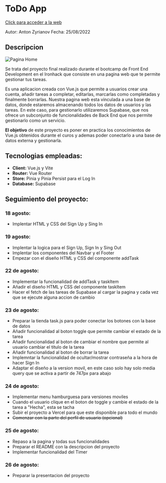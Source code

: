 # [](https://github.com/zantonz/final-project/blob/master/README.md)ToDo App

[Click para acceder a la web](https://todo-zantonz.vercel.app/)

Autor: Anton Zyrianov
Fecha: 25/08/2022

## Descripcion

![Pagina Home](https://i.postimg.cc/m2rV83dV/Captura-de-pantalla-2022-08-25-a-las-10-38-46.png)

Se trata del proyecto final realizado durante el bootcamp de Front End Development en el Ironhack que consiste en una pagina web que te permite gestionar tus tareas.

Es una aplicacion creada con Vue.js que permite a usuarios crear una cuenta, añadir tareas a completar, editarlas, marcarlas como completadas y finalmente borrarlas. Nuestra pagina web esta vinculada a una base de datos, donde estaremos almacenando todos los datos de usuarios y las tareas. En este caso, para gestionarlo utilizaremos Supabase, que nos ofrece un subconjunto de funcionalidades de Back End que nos permite gestionarlo como un servicio.

__El objetivo__ de este proyecto es poner en practica los conocimientos de Vue.js obtenidos durante el curos y ademas poder conectarlo a una base de datos externa y gestionarla.

## Tecnologias empleadas:

* __Client:__ Vue.js y Vite
* __Router:__ Vue Router
* __Store:__ Pinia y Pinia Persist para el Log In
* __Database:__ Supabase

## Seguimiento del proyecto:

### 18 agosto:
* Implentar HTML y CSS del Sign Up y Sing In

### 19 agosto:
* Implentar la logica para el Sign Up, Sign In y Sing Out
* Implentar los componentes del Navbar y el Footer
* Empezar con el diseño HTML y CSS del componente addTask

### 22 de agosto:
* Implementar la funcionalidad de addTask y taskItem
* Añadir el diseño HTML y CSS del componente taskItem
* Hacer el fetch de las tareas de Supabase al cargar la pagina y cada vez que se ejecute alguna accion de cambio

### 23 de agosto:
* Preparar la tienda task.js para poder conectar los botones con la base de datos
* Añadir funcionalidad al boton toggle que permite cambiar el estado de la tarea
* Añadir funcionalidad al boton de cambiar el nombre que permite al usuario cambiar el titulo de la tarea
* Añadir funcionalidad al boton de borrar la tarea
* Implemntar la funcionalidad de ocultar/mostrar contraseña a la hora de hacer Sign In
* Adaptar el diseño a la version movil, en este caso solo hay solo media query que se activa a partir de 747px para abajo

### 24 de agosto:
* Implementar menu hamburguesa para versiones moviles
* Cuando el usuario clique en el boton de toggle y cambie el estado de la tarea a "Hecha", esta se tacha
* Subir el proyecto a Vercel para que este disponible para todo el mundo
* ~~Comenzar con la parte del perfil de usuario (opcional)~~

### 25 de agosto:
* Repaso a la pagina y todas sus funcionalidades
* Preparar el README con la descripcion del proyecto
* Implementar funcionalidad del Timer

### 26 de agosto:
* Preparar la presentacion del proyecto
